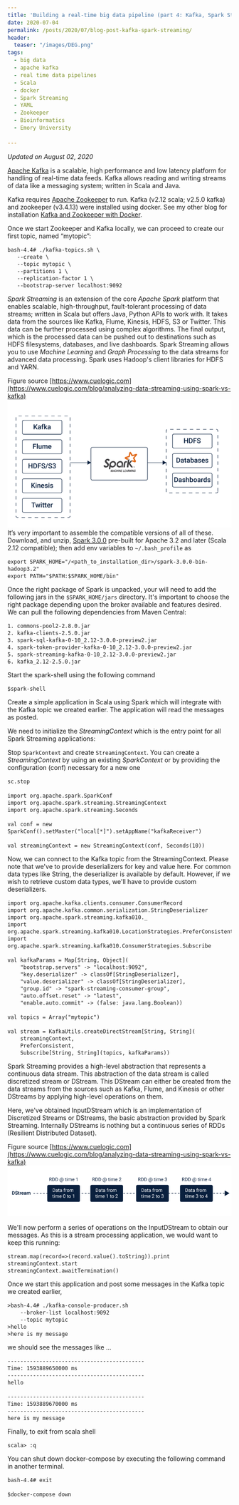 ```yaml
---
title: 'Building a real-time big data pipeline (part 4: Kafka, Spark Streaming)'
date: 2020-07-04
permalink: /posts/2020/07/blog-post-kafka-spark-streaming/
header:
  teaser: "/images/DEG.png"
tags:
  - big data
  - apache kafka
  - real time data pipelines 
  - Scala
  - docker
  - Spark Streaming 
  - YAML
  - Zookeeper
  - Bioinformatics
  - Emory University 

---  
```

*Updated on August 02, 2020*  

[Apache Kafka](https://kafka.apache.org/) is a scalable, high performance and low latency platform for handling of real-time data feeds. Kafka allows reading and writing streams of data like a messaging system; written in Scala and Java.  

Kafka requires [Apache Zookeeper](https://zookeeper.apache.org/) to run. Kafka (v2.12 scala; v2.5.0 kafka) and zookeeper (v3.4.13) were installed using docker. See my other blog for installation [Kafka and Zookeeper with Docker](https://adinasarapu.github.io/posts/2020/01/blog-post-kafka/).  

Once we start Zookeeper and Kafka locally, we can proceed to create our first topic, named “mytopic”:  

```
bash-4.4# ./kafka-topics.sh \  
   --create \  
   --topic mytopic \  
   --partitions 1 \  
   --replication-factor 1 \  
   --bootstrap-server localhost:9092  
```  

*Spark Streaming* is an extension of the core *Apache Spark* platform that enables scalable, high-throughput, fault-tolerant processing of data streams; written in Scala but offers Java, Python APIs to work with. It takes data from the sources like Kafka, Flume, Kinesis, HDFS, S3 or Twitter. This data can be further processed using complex algorithms. The final output, which is the processed data can be pushed out to destinations such as HDFS filesystems, databases, and live dashboards. Spark Streaming allows you to use *Machine Learning* and *Graph Processing* to the data streams for advanced data processing. Spark uses Hadoop's client libraries for HDFS and YARN.  

Figure source [https://www.cuelogic.com](https://www.cuelogic.com/blog/analyzing-data-streaming-using-spark-vs-kafka)
![spark-streaming](/images/spark-streaming.png)  
It’s very important to assemble the compatible versions of all of these. Download, and unzip, [Spark 3.0.0](https://spark.apache.org/downloads.html) pre-built for Apache 3.2 and later (Scala 2.12 compatible); then add env variables to `~/.bash_profile` as  
  
```
export SPARK_HOME="/<path_to_installation_dir>/spark-3.0.0-bin-hadoop3.2"  
export PATH="$PATH:$SPARK_HOME/bin"  
```

Once the right package of Spark is unpacked, your will need to add the following jars in the `$SPARK_HOME/jars` directory. It's important to choose the right package depending upon the broker available and features desired. We can pull the following dependencies from Maven Central:  

```
1. commons-pool2-2.8.0.jar  
2. kafka-clients-2.5.0.jar  
3. spark-sql-kafka-0-10_2.12-3.0.0-preview2.jar  
4. spark-token-provider-kafka-0-10_2.12-3.0.0-preview2.jar  
5. spark-streaming-kafka-0-10_2.12-3.0.0-preview2.jar  
6. kafka_2.12-2.5.0.jar  
```

Start the spark-shell using the following command   

```  
$spark-shell  
```  

Create a simple application in Scala using Spark which will integrate with the Kafka topic we created earlier. The application will read the messages as posted.  

We need to initialize the *StreamingContext* which is the entry point for all Spark Streaming applications:  

Stop `SparkContext` and create `StreamingContext`. You can create a *StreamingContext* by using an existing *SparkContext* or by providing the configuration (conf) necessary for a new one   

```  
sc.stop  

import org.apache.spark.SparkConf  
import org.apache.spark.streaming.StreamingContext  
import org.apache.spark.streaming.Seconds  

val conf = new SparkConf().setMaster("local[*]").setAppName("kafkaReceiver")  

val streamingContext = new StreamingContext(conf, Seconds(10))  
```

Now, we can connect to the Kafka topic from the StreamingContext. Please note that we've to provide deserializers for key and value here. For common data types like String, the deserializer is available by default. However, if we wish to retrieve custom data types, we'll have to provide custom deserializers.  

```
import org.apache.kafka.clients.consumer.ConsumerRecord  
import org.apache.kafka.common.serialization.StringDeserializer  
import org.apache.spark.streaming.kafka010._  
import org.apache.spark.streaming.kafka010.LocationStrategies.PreferConsistent  
import org.apache.spark.streaming.kafka010.ConsumerStrategies.Subscribe  

val kafkaParams = Map[String, Object](  
	"bootstrap.servers" -> "localhost:9092",  
	"key.deserializer" -> classOf[StringDeserializer],  
	"value.deserializer" -> classOf[StringDeserializer],  
	"group.id" -> "spark-streaming-consumer-group",  
	"auto.offset.reset" -> "latest",  
	"enable.auto.commit" -> (false: java.lang.Boolean))  

val topics = Array("mytopic")  

val stream = KafkaUtils.createDirectStream[String, String](  
	streamingContext,  
	PreferConsistent,  
	Subscribe[String, String](topics, kafkaParams))  
```

Spark Streaming provides a high-level abstraction that represents a continuous data stream. This abstraction of the data stream is called discretized stream or DStream. This DStream can either be created from the data streams from the sources such as Kafka, Flume, and Kinesis or other DStreams by applying high-level operations on them.

Here, we've obtained InputDStream which is an implementation of Discretized Streams or DStreams, the basic abstraction provided by Spark Streaming. Internally DStreams is nothing but a continuous series of RDDs (Resilient Distributed Dataset).  

Figure source [https://www.cuelogic.com](https://www.cuelogic.com/blog/analyzing-data-streaming-using-spark-vs-kafka)  
![DStreams-sequences](/images/DStreams-sequences.png)  

We'll now perform a series of operations on the InputDStream to obtain our messages. As this is a stream processing application, we would want to keep this running:  

```  
stream.map(record=>(record.value().toString)).print  
streamingContext.start  
streamingContext.awaitTermination()  
```

Once we start this application and post some messages in the Kafka topic we created earlier,

```  
>bash-4.4# ./kafka-console-producer.sh  
	--broker-list localhost:9092  
	--topic mytopic
>hello  
>here is my message  
```  

we should see the messages like ...  
```  
-------------------------------------------  
Time: 1593889650000 ms  
-------------------------------------------  
hello  

-------------------------------------------  
Time: 1593889670000 ms  
-------------------------------------------  
here is my message  
```

Finally, to exit from scala shell  

```
scala> :q  
```

You can shut down docker-compose by executing the following command in another terminal.  

```  
bash-4.4# exit  

$docker-compose down  
```

